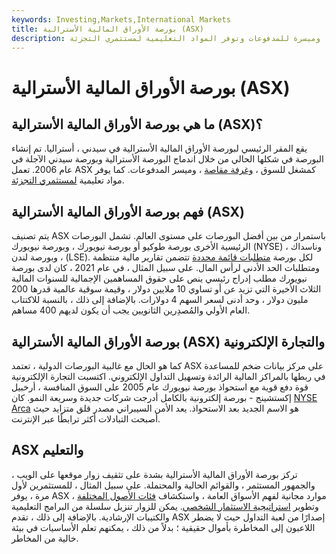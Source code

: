 ```yaml
---
keywords: Investing,Markets,International Markets
title: بورصة الأوراق المالية الأسترالية (ASX)
description: تعمل بورصة الأوراق المالية الأسترالية كمشغل للسوق ، وغرفة مقاصة ، وميسرة للمدفوعات وتوفر المواد التعليمية لمستثمري التجزئة.
---
```


# بورصة الأوراق المالية الأسترالية (ASX)
## ما هي بورصة الأوراق المالية الأسترالية (ASX)؟

يقع المقر الرئيسي لبورصة الأوراق المالية الأسترالية في سيدني ، أستراليا. تم إنشاء البورصة في شكلها الحالي من خلال اندماج البورصة الأسترالية وبورصة سيدني الآجلة في عام 2006. تعمل ASX كمشغل للسوق ، [وغرفة مقاصة](/clearinghouse) ، وميسر المدفوعات. كما يوفر مواد تعليمية [لمستثمري التجزئة](/retailinvestor).

## فهم بورصة الأوراق المالية الأسترالية (ASX)

يتم تصنيف ASX باستمرار من بين أفضل البورصات على مستوى العالم. تشمل البورصات الرئيسية الأخرى بورصة طوكيو أو بورصة نيويورك ، وبورصة نيويورك (NYSE) ، وناسداك ، وبورصة لندن (LSE). لكل بورصة [متطلبات قائمة محددة](/listingrequirements) تتضمن تقارير مالية منتظمة ومتطلبات الحد الأدنى لرأس المال. على سبيل المثال ، في عام 2021 ، كان لدى بورصة نيويورك مطلب إدراج رئيسي ينص على حقوق المساهمين الإجمالية للسنوات المالية الثلاث الأخيرة التي تزيد عن أو تساوي 10 ملايين دولار ، وقيمة سوقية عالمية قدرها 200 مليون دولار ، وحد أدنى لسعر السهم 4 دولارات. بالإضافة إلى ذلك ، بالنسبة للاكتتاب العام الأولي والمُصدِرين الثانويين يجب أن يكون لديهم 400 مساهم.

## بورصة الأوراق المالية الأسترالية (ASX) والتجارة الإلكترونية

كما هو الحال مع غالبية البورصات الدولية ، تعتمد ASX على مركز بيانات ضخم للمساعدة في ربطها بالمراكز المالية الرائدة وتسهيل التداول الإلكتروني. اكتسبت التجارة الإلكترونية قوة دفع قوية مع استحواذ بورصة نيويورك عام 2005 على السوق المنافسة ، أرخبيل إكستشينج - بورصة إلكترونية بالكامل أدرجت شركات جديدة وسريعة النمو. كان [NYSE Arca](/nyse-arca) هو الاسم الجديد بعد الاستحواذ. يعد الأمن السيبراني مصدر قلق متزايد حيث أصبحت التبادلات أكثر ترابطًا عبر الإنترنت.

## ASX والتعليم

تركز بورصة الأوراق المالية الأسترالية بشدة على تثقيف زوار موقعها على الويب ، والجمهور المستثمر ، والقوائم الحالية والمحتملة. على سبيل المثال ، للمستثمرين لأول مرة ، يوفر ASX موارد مجانية لفهم الأسواق العامة ، واستكشاف [فئات الأصول المختلفة](/assetclasses) ، وتطوير [استراتيجية الاستثمار الشخصي](/investmentstrategy). يمكن للزوار تنزيل سلسلة من البرامج التعليمية والكتيبات الإرشادية. بالإضافة إلى ذلك ، تقدم ASX إصدارًا من لعبة التداول حيث لا يضطر اللاعبون إلى المخاطرة بأموال حقيقية ؛ بدلاً من ذلك ، يمكنهم تعلم الأساسيات في بيئة خالية من المخاطر.

